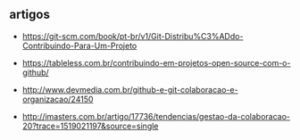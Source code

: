 ## artigos

* https://git-scm.com/book/pt-br/v1/Git-Distribu%C3%ADdo-Contribuindo-Para-Um-Projeto

* https://tableless.com.br/contribuindo-em-projetos-open-source-com-o-github/

* http://www.devmedia.com.br/github-e-git-colaboracao-e-organizacao/24150

* http://imasters.com.br/artigo/17736/tendencias/gestao-da-colaboracao-20?trace=1519021197&source=single
